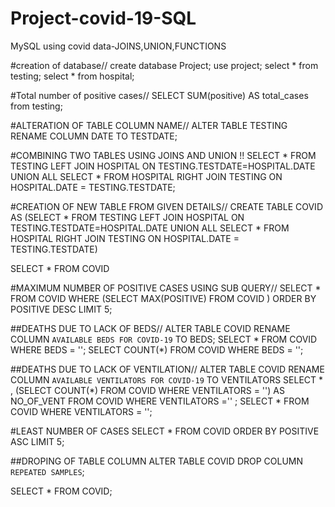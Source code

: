 # Project-covid-19-SQL
MySQL using covid data-JOINS,UNION,FUNCTIONS 

#creation of database//
create database Project;
use project;
select * from testing;
select * from hospital;

#Total number of positive cases//
SELECT SUM(positive) AS total_cases from testing;

#ALTERATION OF TABLE COLUMN NAME//
ALTER TABLE TESTING RENAME COLUMN DATE TO TESTDATE; 

#COMBINING TWO TABLES USING JOINS AND UNION !!
SELECT * FROM TESTING LEFT JOIN HOSPITAL ON TESTING.TESTDATE=HOSPITAL.DATE
UNION ALL
SELECT * FROM HOSPITAL RIGHT JOIN TESTING ON HOSPITAL.DATE = TESTING.TESTDATE;

#CREATION OF NEW TABLE FROM GIVEN DETAILS//
CREATE TABLE COVID AS
(SELECT * FROM TESTING LEFT JOIN HOSPITAL ON TESTING.TESTDATE=HOSPITAL.DATE
UNION ALL
SELECT * FROM HOSPITAL RIGHT JOIN TESTING ON HOSPITAL.DATE = TESTING.TESTDATE)

SELECT * FROM COVID

#MAXIMUM NUMBER OF POSITIVE CASES USING SUB QUERY//
SELECT * FROM COVID WHERE (SELECT MAX(POSITIVE)  FROM COVID ) ORDER BY POSITIVE DESC LIMIT 5;

##DEATHS DUE TO LACK OF BEDS//
ALTER TABLE COVID RENAME COLUMN `AVAILABLE BEDS FOR COVID-19` TO BEDS;
SELECT *  FROM COVID WHERE BEDS = '';
SELECT COUNT(*) FROM COVID WHERE BEDS = '';

##DEATHS DUE TO LACK OF VENTILATION//
ALTER TABLE COVID RENAME COLUMN `AVAILABLE VENTILATORS FOR COVID-19` TO VENTILATORS
SELECT * , (SELECT COUNT(*) FROM COVID WHERE VENTILATORS = '') AS NO_OF_VENT FROM COVID WHERE VENTILATORS ='' ;
SELECT *  FROM COVID WHERE VENTILATORS = '';

#LEAST NUMBER OF CASES
SELECT * FROM COVID ORDER BY POSITIVE ASC LIMIT 5;

##DROPING OF TABLE COLUMN
ALTER TABLE	COVID DROP COLUMN `REPEATED SAMPLES`;

SELECT * FROM COVID;
